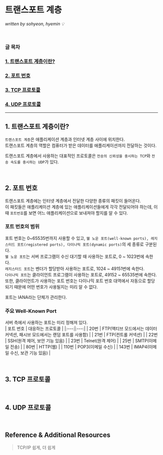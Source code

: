 # 트랜스포트 계층
*written by sohyeon, hyemin 💡*

<br>

### 글 목차
### [1. 트랜스포트 계층이란?](#1-트랜스포트-계층이란-1)
### [2. 포트 번호](#2-포트-번호-1)
### [3. TCP 프로토콜](#3-TCP-프로토콜-1)
### [4. UDP 프로토콜](#4-UDP-프로토콜-1)

- - - 

## 1. 트랜스포트 계층이란?
`트랜스포트 계층`은 애플리케이션 계층과 인터넷 계층 사이에 위치한다.  
트랜스포트 계층의 역할은 컴퓨터가 받은 데이터를 애플리케이션까지 전달하는 것이다.  

트랜스포트 계층에서 사용하는 대표적인 프로토콜은 `전송의 신뢰성을 중시하는 TCP`와 `전송 속도를 중시하는 UDP`가 있다.

<br>

## 2. 포트 번호
트랜스포트 계층에는 인터넷 계층에서 전달한 다양한 종류의 패킷이 들어온다.  
이 패킷들은 애플리케이션 계층에 있는 애플리케이션들에게 각각 전달되어야 하는데, 이때 `포트번호`를 보면 어느 애플리케이션으로 보내져야 할지를 알 수  있다.

### 포트 번호의 범위
포트 번호는 0~65535번까지 사용할 수 있고, `웰 노운 포트(well-known ports), 레지스터드 포트(registered ports), 다이나믹 포트(dynamic ports)`의 세 종류로 구분된다.  
`웰 노운 포트`는 서버 프로그램이 수신 대기할 때 사용하는 포트로, 0 ~ 1023번에 속한다.  
`레지스터드 포트`는 벤더가 할당받아 사용하는 포트로, 1024 ~ 49151번에 속한다.  
`다이나믹 포트`는 클라이언트 프로그램이 사용하는 포트로, 49152 ~ 65535번에 속한다.  또한, 클라이언트가 사용하는 포트 번호는 다이나믹 포트 번호 대역에서 자동으로 할당되기 때문에 어떤 번호가 사용될지는 미리 알 수 없다.  
  
포트는 IANA라는 단체가 관리한다.
 
### 주요 Well-Known Port
서버 측에서 사용하는 포트는 미리 정해져 있다.  
| 포트 번호 | 대응하는 프로토콜 |
|:---:|:---:|
| 20번 | FTP(액티브 모드에서는 데이터 커넥션, 패시브 모드에서는 랜덤 포트를 사용함) |
| 21번 | FTP(컨트롤 커넥션) |
| 22번 | SSH(원격 제어, 보안 기능 있음) |
| 23번 | Telnet(원격 제어) |
| 25번 | SMTP(이메일 전송) |
| 80번 | HTTP(웹) |
| 110번 | POP3(이메일 수신) |
| 143번 | IMAP4(이메일 수신, 보관 기능 있음) |

<br>

## 3. TCP 프로토콜

<br>

## 4. UDP 프로토콜

<br>

## Reference & Additional Resources
> TCP/IP 쉽게, 더 쉽게
